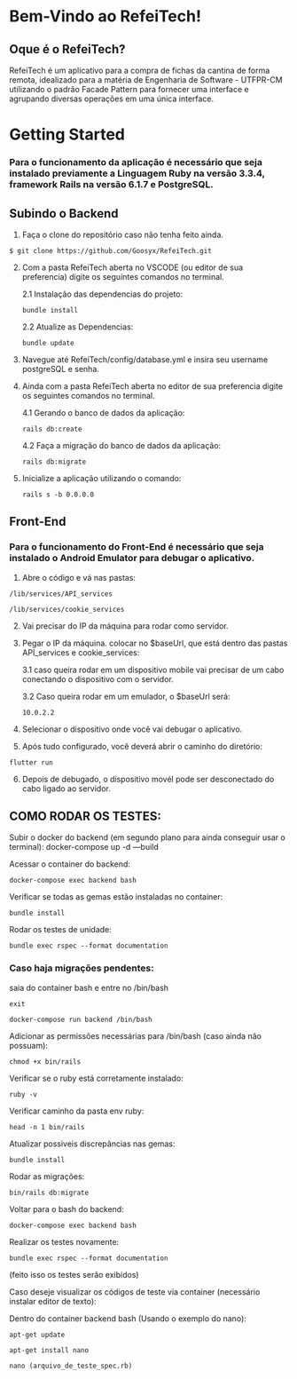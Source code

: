 # Bem-Vindo ao RefeiTech!

## Oque é o RefeiTech?
RefeiTech é um aplicativo para a compra de fichas da cantina de forma remota, idealizado para a matéria de Engenharia de Software - UTFPR-CM utilizando o padrão Facade Pattern para fornecer uma interface e agrupando diversas operações em uma única interface.

# Getting Started
### Para o funcionamento da aplicação é necessário que seja instalado previamente a Linguagem Ruby na versão 3.3.4, framework Rails na versão 6.1.7 e PostgreSQL.

## Subindo o Backend

1. Faça o clone do repositório caso não tenha feito ainda.
```
$ git clone https://github.com/Goosyx/RefeiTech.git
```

2. Com a pasta RefeiTech aberta no VSCODE (ou editor de sua preferencia) digite os seguintes comandos no terminal.

   2.1 Instalação das dependencias do projeto:
    ```
    bundle install
    ```
    2.2 Atualize as Dependencias:
    ```
    bundle update
    ```

3. Navegue até RefeiTech/config/database.yml e insira seu username postgreSQL e senha.
   
4. Ainda com a pasta RefeiTech aberta no editor de sua preferencia digite os seguintes comandos no terminal.
   
    4.1 Gerando o banco de dados da aplicação:
    ```
    rails db:create
    ```
    4.2 Faça a migração do banco de dados da aplicação:
    ```
    rails db:migrate
    ```
5. Inicialize a aplicação utilizando o comando:
   ```
   rails s -b 0.0.0.0
   ```
## Front-End
### Para o funcionamento do Front-End é necessário que seja instalado o Android Emulator para debugar o aplicativo.

1. Abre o código e vá nas pastas:
```
/lib/services/API_services
```

```
/lib/services/cookie_services
```

2. Vai precisar do IP da máquina para rodar como servidor.


3. Pegar o IP da máquina. colocar no $baseUrl, que está dentro das pastas API_services e cookie_services:

   3.1 caso queira rodar em um dispositivo mobile vai precisar de um cabo conectando o dispositivo com o servidor.


   3.2 Caso queira rodar em um emulador, o $baseUrl será: 
      ```
      10.0.2.2
      ```


6. Selecionar o dispositivo onde você vai debugar o aplicativo.


7. Após tudo configurado, você deverá abrir o caminho do diretório:
```
flutter run
```

6. Depois de debugado, o dispositivo movél pode ser desconectado do cabo ligado ao servidor.




## COMO RODAR OS TESTES:

 Subir o docker do backend (em segundo plano para ainda conseguir usar o terminal):
docker-compose up -d —build

 Acessar o container do backend:
```
docker-compose exec backend bash
```

 Verificar se todas as gemas estão instaladas no container:

```
bundle install
```

 Rodar os testes de unidade:

```
bundle exec rspec --format documentation
```

### Caso haja migrações pendentes:

saia do container bash e entre no /bin/bash

```
exit
```
```
docker-compose run backend /bin/bash
```

Adicionar as permissões necessárias para /bin/bash (caso ainda não possuam):

```
chmod +x bin/rails
```

 Verificar se o ruby está corretamente instalado:

```
ruby -v 
```

Verificar caminho da pasta env ruby:

```
head -n 1 bin/rails
```

Atualizar possiveis discrepâncias nas gemas:

```
bundle install
```

Rodar as migrações:

```
bin/rails db:migrate
```

Voltar para o bash do backend:

```
docker-compose exec backend bash
```

Realizar os testes novamente:

```
bundle exec rspec --format documentation
```

(feito isso os testes serão exibidos)

Caso deseje visualizar os códigos de teste via container (necessário instalar editor de texto):

Dentro do container backend bash (Usando o exemplo do nano):

```
apt-get update
```
```
apt-get install nano
```
```
nano (arquivo_de_teste_spec.rb)
```
